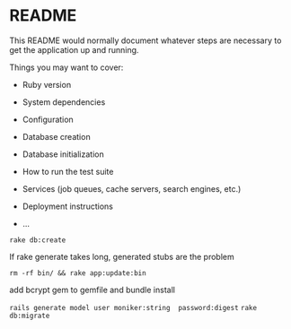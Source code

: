 # README

This README would normally document whatever steps are necessary to get the
application up and running.

Things you may want to cover:

* Ruby version

* System dependencies

* Configuration

* Database creation

* Database initialization

* How to run the test suite

* Services (job queues, cache servers, search engines, etc.)

* Deployment instructions


* ...



`rake db:create`

If rake generate takes long, generated stubs are the problem

`rm -rf bin/ && rake app:update:bin`


add bcrypt gem to gemfile and bundle install

`rails generate model user moniker:string  password:digest`
`rake db:migrate`


